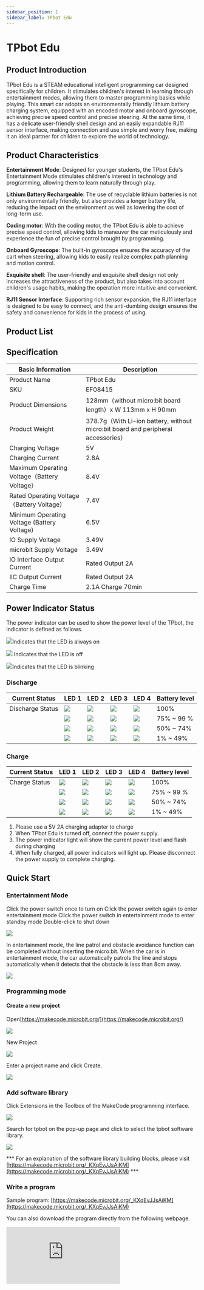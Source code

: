 ```yaml
---
sidebar_position: 1
sidebar_label: TPbot Edu
---
```


# TPbot Edu

## Product Introduction


TPbot Edu is a STEAM educational intelligent programming car designed specifically for children. It stimulates children's interest in learning through entertainment modes, allowing them to master programming basics while playing. This smart car adopts an environmentally friendly lithium battery charging system, equipped with an encoded motor and onboard gyroscope, achieving precise speed control and precise steering. At the same time, it has a delicate user-friendly shell design and an easily expandable RJ11 sensor interface, making connection and use simple and worry free, making it an ideal partner for children to explore the world of technology.



## Product Characteristics

**Entertainment Mode**: Designed for younger students, the TPbot Edu's Entertainment Mode stimulates children's interest in technology and programming, allowing them to learn naturally through play.



**Lithium Battery Rechargeable**: The use of recyclable lithium batteries is not only environmentally friendly, but also provides a longer battery life, reducing the impact on the environment as well as lowering the cost of long-term use.



**Coding motor**: With the coding motor, the TPbot Edu is able to achieve precise speed control, allowing kids to maneuver the car meticulously and experience the fun of precise control brought by programming.



**Onboard Gyroscope**: The built-in gyroscope ensures the accuracy of the cart when steering, allowing kids to easily realize complex path planning and motion control.



**Exquisite shell**: The user-friendly and exquisite shell design not only increases the attractiveness of the product, but also takes into account children's usage habits, making the operation more intuitive and convenient.



**RJ11 Sensor Interface**: Supporting rich sensor expansion, the RJ11 interface is designed to be easy to connect, and the anti-dumbing design ensures the safety and convenience for kids in the process of using.


## Product List



## Specification

| Basic Information | Description |
| --- | --- |
| Product Name | TPbot Edu |
| SKU | EF08415 |
| Product Dimensions | 128mm（without micro:bit board length）x W 113mm x H 90mm |
| Product Weight | 378.7g（With Li-ion battery, without micro:bit board and peripheral accessories） |
| Charging Voltage | 5V |
| Charging Current | 2.8A |
| Maximum Operating Voltage（Battery Voltage） | 8.4V |
| Rated Operating Voltage（Battery Voltage） | 7.4V |
| Minimum Operating Voltage (Battery Voltage) | 6.5V |
| IO Supply Voltage | 3.49V |
| microbit Supply Voltage | 3.49V |
| IO Interface Output Current | Rated Output 2A |
| IIC Output Current | Rated Output 2A |
| Charge Time | 2.1A Charge 70min |

## Power Indicator Status

The power indicator can be used to show the power level of the TPbot, the indicator is defined as follows.

![](https://wiki-media-ef.oss-cn-hongkong.aliyuncs.com/docs/microbit/microbit-smart-car/microbit-smart-cutebot-pro/images/power-indicator-01.png)Indicates that the LED is always on

![](https://wiki-media-ef.oss-cn-hongkong.aliyuncs.com/docs/microbit/microbit-smart-car/microbit-smart-cutebot-pro/images/power-indicator-02.png) Indicates that the LED is off

![](https://wiki-media-ef.oss-cn-hongkong.aliyuncs.com/docs/microbit/microbit-smart-car/microbit-smart-cutebot-pro/images/power-indicator-03.png)Indicates that the LED is blinking


### Discharge
| Current Status | LED 1 | LED 2 | LED 3 | LED 4 | Battery level |
|---|---|---|---|---|---|
|Discharge Status|![](https://wiki-media-ef.oss-cn-hongkong.aliyuncs.com/docs/microbit/microbit-smart-car/microbit-smart-cutebot-pro/images/power-indicator-01.png)|![](https://wiki-media-ef.oss-cn-hongkong.aliyuncs.com/docs/microbit/microbit-smart-car/microbit-smart-cutebot-pro/images/power-indicator-01.png)|![](https://wiki-media-ef.oss-cn-hongkong.aliyuncs.com/docs/microbit/microbit-smart-car/microbit-smart-cutebot-pro/images/power-indicator-01.png)|![](https://wiki-media-ef.oss-cn-hongkong.aliyuncs.com/docs/microbit/microbit-smart-car/microbit-smart-cutebot-pro/images/power-indicator-01.png)| 100% |
||![](https://wiki-media-ef.oss-cn-hongkong.aliyuncs.com/docs/microbit/microbit-smart-car/microbit-smart-cutebot-pro/images/power-indicator-01.png)|![](https://wiki-media-ef.oss-cn-hongkong.aliyuncs.com/docs/microbit/microbit-smart-car/microbit-smart-cutebot-pro/images/power-indicator-01.png)|![](https://wiki-media-ef.oss-cn-hongkong.aliyuncs.com/docs/microbit/microbit-smart-car/microbit-smart-cutebot-pro/images/power-indicator-01.png)|![](https://wiki-media-ef.oss-cn-hongkong.aliyuncs.com/docs/microbit/microbit-smart-car/microbit-smart-cutebot-pro/images/power-indicator-02.png) | 75% ~ 99 % |
||![](https://wiki-media-ef.oss-cn-hongkong.aliyuncs.com/docs/microbit/microbit-smart-car/microbit-smart-cutebot-pro/images/power-indicator-01.png)|![](https://wiki-media-ef.oss-cn-hongkong.aliyuncs.com/docs/microbit/microbit-smart-car/microbit-smart-cutebot-pro/images/power-indicator-01.png)|![](https://wiki-media-ef.oss-cn-hongkong.aliyuncs.com/docs/microbit/microbit-smart-car/microbit-smart-cutebot-pro/images/power-indicator-02.png) |![](https://wiki-media-ef.oss-cn-hongkong.aliyuncs.com/docs/microbit/microbit-smart-car/microbit-smart-cutebot-pro/images/power-indicator-02.png) | 50% ~ 74% |
||![](https://wiki-media-ef.oss-cn-hongkong.aliyuncs.com/docs/microbit/microbit-smart-car/microbit-smart-cutebot-pro/images/power-indicator-01.png)|![](https://wiki-media-ef.oss-cn-hongkong.aliyuncs.com/docs/microbit/microbit-smart-car/microbit-smart-cutebot-pro/images/power-indicator-02.png) |![](https://wiki-media-ef.oss-cn-hongkong.aliyuncs.com/docs/microbit/microbit-smart-car/microbit-smart-cutebot-pro/images/power-indicator-02.png) |![](https://wiki-media-ef.oss-cn-hongkong.aliyuncs.com/docs/microbit/microbit-smart-car/microbit-smart-cutebot-pro/images/power-indicator-02.png) | 1% ~ 49% |

### Charge
| Current Status | LED 1 | LED 2 | LED 3 | LED 4 | Battery level |
|---|---|---|---|---|---|
|Charge Status|![](https://wiki-media-ef.oss-cn-hongkong.aliyuncs.com/docs/microbit/microbit-smart-car/microbit-smart-cutebot-pro/images/power-indicator-01.png)|![](https://wiki-media-ef.oss-cn-hongkong.aliyuncs.com/docs/microbit/microbit-smart-car/microbit-smart-cutebot-pro/images/power-indicator-01.png)|![](https://wiki-media-ef.oss-cn-hongkong.aliyuncs.com/docs/microbit/microbit-smart-car/microbit-smart-cutebot-pro/images/power-indicator-01.png)|![](https://wiki-media-ef.oss-cn-hongkong.aliyuncs.com/docs/microbit/microbit-smart-car/microbit-smart-cutebot-pro/images/power-indicator-01.png)| 100% |
||![](https://wiki-media-ef.oss-cn-hongkong.aliyuncs.com/docs/microbit/microbit-smart-car/microbit-smart-cutebot-pro/images/power-indicator-01.png)|![](https://wiki-media-ef.oss-cn-hongkong.aliyuncs.com/docs/microbit/microbit-smart-car/microbit-smart-cutebot-pro/images/power-indicator-01.png)|![](https://wiki-media-ef.oss-cn-hongkong.aliyuncs.com/docs/microbit/microbit-smart-car/microbit-smart-cutebot-pro/images/power-indicator-01.png)|![](https://wiki-media-ef.oss-cn-hongkong.aliyuncs.com/docs/microbit/microbit-smart-car/microbit-smart-cutebot-pro/images/power-indicator-03.png) | 75% ~ 99 % |
||![](https://wiki-media-ef.oss-cn-hongkong.aliyuncs.com/docs/microbit/microbit-smart-car/microbit-smart-cutebot-pro/images/power-indicator-01.png)|![](https://wiki-media-ef.oss-cn-hongkong.aliyuncs.com/docs/microbit/microbit-smart-car/microbit-smart-cutebot-pro/images/power-indicator-01.png)|![](https://wiki-media-ef.oss-cn-hongkong.aliyuncs.com/docs/microbit/microbit-smart-car/microbit-smart-cutebot-pro/images/power-indicator-03.png) |![](https://wiki-media-ef.oss-cn-hongkong.aliyuncs.com/docs/microbit/microbit-smart-car/microbit-smart-cutebot-pro/images/power-indicator-02.png) | 50% ~ 74% |
||![](https://wiki-media-ef.oss-cn-hongkong.aliyuncs.com/docs/microbit/microbit-smart-car/microbit-smart-cutebot-pro/images/power-indicator-01.png)|![](https://wiki-media-ef.oss-cn-hongkong.aliyuncs.com/docs/microbit/microbit-smart-car/microbit-smart-cutebot-pro/images/power-indicator-03.png) |![](https://wiki-media-ef.oss-cn-hongkong.aliyuncs.com/docs/microbit/microbit-smart-car/microbit-smart-cutebot-pro/images/power-indicator-02.png) |![](https://wiki-media-ef.oss-cn-hongkong.aliyuncs.com/docs/microbit/microbit-smart-car/microbit-smart-cutebot-pro/images/power-indicator-02.png) | 1% ~ 49% |

1.	Please use a 5V 2A charging adapter to charge
2. When TPbot Edu is turned off, connect the power supply.
3. The power indicator light will show the current power level and flash during charging
4. When fully charged, all power indicators will light up. Please disconnect the power supply to complete charging.

## Quick Start

### Entertainment Mode

Click the power switch once to turn on
Click the power switch again to enter entertainment mode
Click the power switch in entertainment mode to enter standby mode
Double-click to shut down

![](https://wiki-media-ef.oss-cn-hongkong.aliyuncs.com/docs/microbit/microbit-smart-car/microbit-tpbot-edu/entertainment-mod-01.png)

In entertainment mode, the line patrol and obstacle avoidance function can be completed without inserting the micro:bit. When the car is in entertainment mode, the car automatically patrols the line and stops automatically when it detects that the obstacle is less than 8cm away.

![](https://wiki-media-ef.oss-cn-hongkong.aliyuncs.com/docs/microbit/microbit-smart-car/microbit-tpbot-edu/entertainment-mod-02.png)

### Programming mode

#### Create a new project

Open[https://makecode.microbit.org/](https://makecode.microbit.org/)

![](https://wiki-media-ef.oss-cn-hongkong.aliyuncs.com/docs/microbit/interesting-case/cutebot-fun-football-game-kit/cases-libraries/images/makecode.png)

New Project

![](https://wiki-media-ef.oss-cn-hongkong.aliyuncs.com/docs/microbit/interesting-case/cutebot-fun-football-game-kit/cases-libraries/images/makecode-new-project-01.png)

Enter a project name and click Create.

![](https://wiki-media-ef.oss-cn-hongkong.aliyuncs.com/docs/microbit/interesting-case/cutebot-fun-football-game-kit/cases-libraries/images/makecode-new-project-02.png)

### Add software library

Click Extensions in the Toolbox of the MakeCode programming interface.

![](https://wiki-media-ef.oss-cn-hongkong.aliyuncs.com/docs/microbit/interesting-case/classroom-science-pack/images/classroom-science-pack-add-extensions-02.png)

Search for tpbot on the pop-up page and click to select the tpbot software library.


![](https://wiki-media-ef.oss-cn-hongkong.aliyuncs.com/docs/microbit/microbit-smart-car/microbit-tpbot/images/TPBot_tianpeng_case_01_03.png)

*** For an explanation of the software library building blocks, please visit [https://makecode.microbit.org/_KXqEvJJsAiKM](https://makecode.microbit.org/_KXqEvJJsAiKM) ***

### Write a program

Sample program: [https://makecode.microbit.org/_KXqEvJJsAiKM](https://makecode.microbit.org/_KXqEvJJsAiKM)



You can also download the program directly from the following webpage.

<div
    style={{
        position: 'relative',
        paddingBottom: '60%',
        overflow: 'hidden',
    }}
>
    <iframe
        src="https://makecode.microbit.org/_KXqEvJJsAiKM"
        frameborder="0"
        sandbox="allow-popups allow-forms allow-scripts allow-same-origin"
        style={{
            position: 'absolute',
            width: '100%',
            height: '100%',
        }}
    />
</div>




### How to download the program to micro:bit?

Use a USB cable to connect PC and micro:bit V2.

![](https://wiki-media-ef.oss-cn-hongkong.aliyuncs.com/docs/microbit/interesting-case/microbit-smart-climate-kit/cases-libraries/images/connect-microbit.gif)

After the connection is successful, a drive named `MICROBIT` will be recognized on the computer.

![](https://wiki-media-ef.oss-cn-hongkong.aliyuncs.com/docs/microbit/interesting-case/microbit-smart-climate-kit/cases-libraries/images/microbit-drive.png)

Click ![](https://wiki-media-ef.oss-cn-hongkong.aliyuncs.com/docs/microbit/interesting-case/microbit-smart-climate-kit/cases-libraries/images/download-01.png) in the lower left corner and select `Connect Device`.

![](https://wiki-media-ef.oss-cn-hongkong.aliyuncs.com/docs/microbit/interesting-case/microbit-smart-climate-kit/cases-libraries/images/download-02.png)

Click ![](https://wiki-media-ef.oss-cn-hongkong.aliyuncs.com/docs/microbit/interesting-case/microbit-smart-climate-kit/cases-libraries/images/download-03.png)。

![](https://wiki-media-ef.oss-cn-hongkong.aliyuncs.com/docs/microbit/interesting-case/microbit-smart-climate-kit/cases-libraries/images/download-04.png)

Click ![](https://wiki-media-ef.oss-cn-hongkong.aliyuncs.com/docs/microbit/interesting-case/microbit-smart-climate-kit/cases-libraries/images/download-05.png)。

![](https://wiki-media-ef.oss-cn-hongkong.aliyuncs.com/docs/microbit/interesting-case/microbit-smart-climate-kit/cases-libraries/images/download-06.png)


In the pop-up window, select `BBC micro:bit CMSIS-DAP`, and then select Connect. At this point, our micro:bit has been successfully connected.

![](https://wiki-media-ef.oss-cn-hongkong.aliyuncs.com/docs/microbit/interesting-case/microbit-smart-climate-kit/cases-libraries/images/download-07.png)

Click to download the program.

![](https://wiki-media-ef.oss-cn-hongkong.aliyuncs.com/docs/microbit/interesting-case/microbit-smart-climate-kit/cases-libraries/images/download-08.png)

### Result

Press button A and TPbot Edu moves forward.
